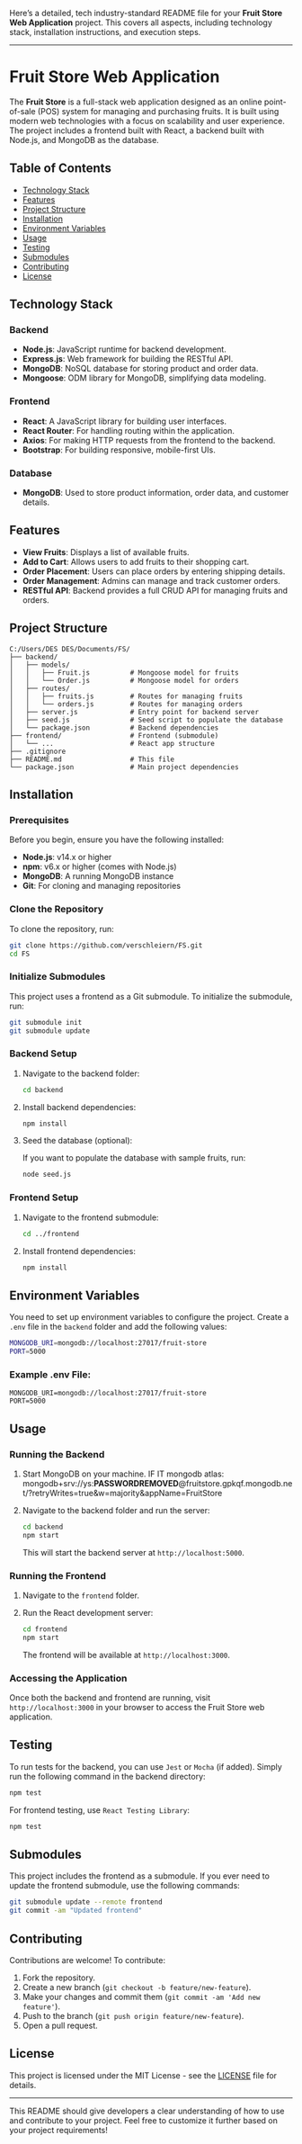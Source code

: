 Here’s a detailed, tech industry-standard README file for your **Fruit Store Web Application** project. This covers all aspects, including technology stack, installation instructions, and execution steps.

---

# Fruit Store Web Application

The **Fruit Store** is a full-stack web application designed as an online point-of-sale (POS) system for managing and purchasing fruits. It is built using modern web technologies with a focus on scalability and user experience. The project includes a frontend built with React, a backend built with Node.js, and MongoDB as the database.

## Table of Contents
- [Technology Stack](#technology-stack)
- [Features](#features)
- [Project Structure](#project-structure)
- [Installation](#installation)
- [Environment Variables](#environment-variables)
- [Usage](#usage)
- [Testing](#testing)
- [Submodules](#submodules)
- [Contributing](#contributing)
- [License](#license)

## Technology Stack

### Backend
- **Node.js**: JavaScript runtime for backend development.
- **Express.js**: Web framework for building the RESTful API.
- **MongoDB**: NoSQL database for storing product and order data.
- **Mongoose**: ODM library for MongoDB, simplifying data modeling.

### Frontend
- **React**: A JavaScript library for building user interfaces.
- **React Router**: For handling routing within the application.
- **Axios**: For making HTTP requests from the frontend to the backend.
- **Bootstrap**: For building responsive, mobile-first UIs.

### Database
- **MongoDB**: Used to store product information, order data, and customer details.

## Features
- **View Fruits**: Displays a list of available fruits.
- **Add to Cart**: Allows users to add fruits to their shopping cart.
- **Order Placement**: Users can place orders by entering shipping details.
- **Order Management**: Admins can manage and track customer orders.
- **RESTful API**: Backend provides a full CRUD API for managing fruits and orders.

## Project Structure

```plaintext
C:/Users/DES DES/Documents/FS/
├── backend/
│   ├── models/
│   │   ├── Fruit.js          # Mongoose model for fruits
│   │   └── Order.js          # Mongoose model for orders
│   ├── routes/
│   │   ├── fruits.js         # Routes for managing fruits
│   │   └── orders.js         # Routes for managing orders
│   ├── server.js             # Entry point for backend server
│   ├── seed.js               # Seed script to populate the database
│   └── package.json          # Backend dependencies
├── frontend/                 # Frontend (submodule)
│   └── ...                   # React app structure
├── .gitignore
├── README.md                 # This file
└── package.json              # Main project dependencies
```

## Installation

### Prerequisites
Before you begin, ensure you have the following installed:
- **Node.js**: v14.x or higher
- **npm**: v6.x or higher (comes with Node.js)
- **MongoDB**: A running MongoDB instance
- **Git**: For cloning and managing repositories

### Clone the Repository
To clone the repository, run:

```bash
git clone https://github.com/verschleiern/FS.git
cd FS
```

### Initialize Submodules
This project uses a frontend as a Git submodule. To initialize the submodule, run:

```bash
git submodule init
git submodule update
```

### Backend Setup

1. Navigate to the backend folder:

   ```bash
   cd backend
   ```

2. Install backend dependencies:

   ```bash
   npm install
   ```

3. Seed the database (optional):

   If you want to populate the database with sample fruits, run:

   ```bash
   node seed.js
   ```

### Frontend Setup

1. Navigate to the frontend submodule:

   ```bash
   cd ../frontend
   ```

2. Install frontend dependencies:

   ```bash
   npm install
   ```

## Environment Variables

You need to set up environment variables to configure the project. Create a `.env` file in the `backend` folder and add the following values:

```bash
MONGODB_URI=mongodb://localhost:27017/fruit-store 
PORT=5000
```

### Example .env File:

```
MONGODB_URI=mongodb://localhost:27017/fruit-store
PORT=5000
```

## Usage

### Running the Backend

1. Start MongoDB on your machine. IF IT mongodb atlas: mongodb+srv://ys:**PASSWORDREMOVED**@fruitstore.gpkqf.mongodb.net/?retryWrites=true&w=majority&appName=FruitStore
2. Navigate to the backend folder and run the server:

   ```bash
   cd backend
   npm start
   ```

   This will start the backend server at `http://localhost:5000`.

### Running the Frontend

1. Navigate to the `frontend` folder.
2. Run the React development server:

   ```bash
   cd frontend
   npm start
   ```

   The frontend will be available at `http://localhost:3000`.

### Accessing the Application

Once both the backend and frontend are running, visit `http://localhost:3000` in your browser to access the Fruit Store web application.

## Testing

To run tests for the backend, you can use `Jest` or `Mocha` (if added). Simply run the following command in the backend directory:

```bash
npm test
```

For frontend testing, use `React Testing Library`:

```bash
npm test
```

## Submodules

This project includes the frontend as a submodule. If you ever need to update the frontend submodule, use the following commands:

```bash
git submodule update --remote frontend
git commit -am "Updated frontend"
```

## Contributing

Contributions are welcome! To contribute:

1. Fork the repository.
2. Create a new branch (`git checkout -b feature/new-feature`).
3. Make your changes and commit them (`git commit -am 'Add new feature'`).
4. Push to the branch (`git push origin feature/new-feature`).
5. Open a pull request.

## License

This project is licensed under the MIT License - see the [LICENSE](LICENSE) file for details.

---

This README should give developers a clear understanding of how to use and contribute to your project. Feel free to customize it further based on your project requirements!
